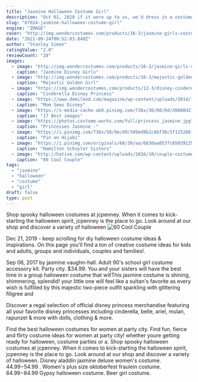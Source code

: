 ```yaml
---
title: "Jasmine Halloween Costume Girl"
description: "Oct 01, 2020 if it were up to us, we'd dress in a costume every day. So when october finally arrives, and it comes time to choose that winning halloween lewk, we definitely do not eff around. We've"
slug: "67024-jasmine-halloween-costume-girl"
engine: "IMAGE"
cover: "http://img.wondercostumes.com/products/16-3/jasmine-girls-costume-deluxe.jpg"
date: "2021-09-24T00:52:03.840Z"
author: "Stanley Simon"
ratingValue: "2.0"
reviewCount: "28"
images:
  - image: "http://img.wondercostumes.com/products/16-3/jasmine-girls-costume-deluxe.jpg"
    caption: "Jasmine Disney Girls"
  - image: "http://img.wondercostumes.com/products/16-3/majestic-golden-girl-princess-costume-.jpg"
    caption: "Majestic Golden Girl"
  - image: "https://img.wondercostumes.com/products/12-3/disney-cinderella-girls-costume.jpg"
    caption: "Cinderella Disney Princess"
  - image: "https://www.demilked.com/magazine/wp-content/uploads/2014/11/little-girl-disney-character-costume-design-10.jpg"
    caption: "Mom Sews Disney"
  - image: "https://s-media-cache-ak0.pinimg.com/736x/30/08/0d/30080d2772f0fc49de75e230b4524e9b.jpg"
    caption: "17 Best images"
  - image: "https://photos.costume-works.com/full/princess_jasmine.jpg"
    caption: "Princesses Jasmine -"
  - image: "https://i.pinimg.com/736x/58/9e/d9/589ed9b2c6bf36c5f125286f6f1a4231--hijabs-halloween-costume-ideas.jpg"
    caption: "Pin on Hijabi"
  - image: "https://i.pinimg.com/originals/68/30/aa/6830aa053fc8503913594a4e4b9097ef.jpg"
    caption: "Hamilton Schuyler Sisters"
  - image: "http://hative.com/wp-content/uploads/2016/10/couple-costumes/38-couple-costume-ideas.jpg"
    caption: "60 Cool Couple"
tags:
  - "jasmine"
  - "halloween"
  - "costume"
  - "girl"
draft: false
type: post
---
```


Shop spooky halloween costumes at jcpenney. When it comes to kick-starting the halloween spirit, jcpenney is the place to go. Look around at our shop and discover a variety of halloween
![60 Cool Couple](http://hative.com/wp-content/uploads/2016/10/couple-costumes/38-couple-costume-ideas.jpg "60 Cool Couple")

Dec 21, 2019 - keep scrolling for diy halloween costume ideas &amp; inspirations. On this page you&#39;ll find a ton of creative costume ideas for kids and adults, groups and individuals, couples and families!.
<!--inArticleAds-->

<!--galleryOne-->

Sep 06, 2017 by jasmine vaughn-hall.  Adult 90's school girl costume accessory kit. Party city. $34.99. You and your sisters will have the best time in a group halloween costume that willThis jasmine costume is shining, shimmering, splendid! your little one will feel like a sultan's favorite as every wish is fulfilled by this majestic two-piece outfit sparkling with glittering filigree and
<!--inArticleAds-->

<!--galleryTwo-->

Discover a regal selection of official disney princess merchandise featuring all your favorite disney princesses including cinderella, belle, ariel, mulan, rapunzel & more with dolls, clothing & more.
<!--galleryThree-->

Find the best halloween costumes for women at party city. Find fun, fierce and flirty costume ideas for women at party city! whether youre getting ready for halloween, costume parties or a. Shop spooky halloween costumes at jcpenney. When it comes to kick-starting the halloween spirit, jcpenney is the place to go. Look around at our shop and discover a variety of halloween. Disney aladdin jasmine deluxe women's costume. $44.99-$54.99 . Women's plus size oktoberfest fraulein costume. $64.99-$84.99  Gypsy halloween costume. Beer girl costume.